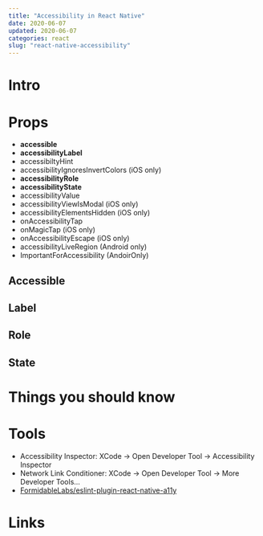 ```yaml
---
title: "Accessibility in React Native"
date: 2020-06-07
updated: 2020-06-07
categories: react
slug: "react-native-accessibility"
---
```


# Intro


# Props

* **accessible**
* **accessibilityLabel**
* accessibiltyHint
* accessibilityIgnoresInvertColors (iOS only)
* **accessibilityRole**
* **accessibilityState**
* accessibilityValue
* accessibilityViewIsModal (iOS only)
* accessibilityElementsHidden (iOS only)
* onAccessibilityTap
* onMagicTap (iOS only)
* onAccessibilityEscape (iOS only)
* accessibilityLiveRegion (Android only)
* ImportantForAccessibility (AndoirOnly)
 

## Accessible

## Label

## Role

## State


# Things you should know

# Tools
* Accessibility Inspector: XCode -> Open Developer Tool -> Accessibility Inspector
* Network Link Conditioner: XCode -> Open Developer Tool -> More Developer Tools...
* [FormidableLabs/eslint-plugin-react-native-a11y](https://github.com/FormidableLabs/eslint-plugin-react-native-a11y)


# Links
